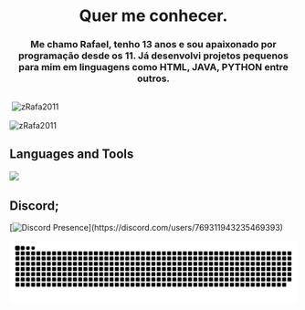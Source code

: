 <h1 align="center">Quer me conhecer.</h1>
<h3 align="center">Me chamo Rafael, tenho 13 anos e sou apaixonado por programação desde os 11. Já desenvolvi projetos pequenos para mim em linguagens como HTML, JAVA, PYTHON entre outros.</h3>

##

<p>&nbsp;<img align="center" src="https://github-readme-stats.vercel.app/api?username=zRafa2011&show_icons=true&theme=dracula&count_private&locale=en" alt="zRafa2011" /></p>

<p><img align="center" src="https://github-readme-stats.vercel.app/api/top-langs?username=zRafa2011&show_icons=true&theme=dracula&count_private&locale=en&layout=compact" alt="zRafa2011" /></p>

## Languages and Tools

<img src="https://skillicons.dev/icons?i=js,nodejs,python,cpp,c,discordjs,html,css,vscode,git,github" />

## Discord;

[![Discord Presence](https://lanyard-profile-readme.vercel.app/api/769311943235469393?theme=dark&bg=171717ecf&animated=true&hideDiscrim=false&borderRadius=30px&idleMessage=No%20activity%20here.)](https://discord.com/users/769311943235469393)

<p><img align="center" src="https://raw.githubusercontent.com/Putt0/Putt0/83c23a2332eb38d483e351db87e9b31633c10cd2/github-contribution-grid-snake.svg" alt="cobra" /></p>
